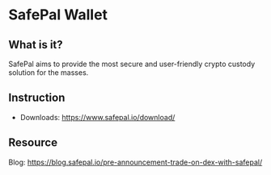 # SafePal Wallet

## What is it?
SafePal aims to provide the most secure and user-friendly crypto custody solution for the masses.


## Instruction

* Downloads: <https://www.safepal.io/download/>

## Resource

Blog: <https://blog.safepal.io/pre-announcement-trade-on-dex-with-safepal/>

